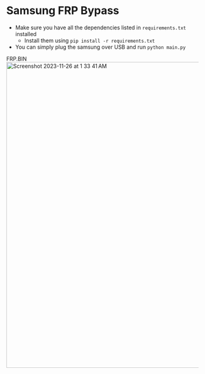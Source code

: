 # Samsung FRP Bypass
- Make sure you have all the dependencies listed in `requirements.txt` installed
  - Install them using `pip install -r requirements.txt`
- You can simply plug the samsung over USB and run `python main.py`


FRP.BIN
<img width="802" alt="Screenshot 2023-11-26 at 1 33 41 AM" src="https://github.com/sudo-self/frp-linux/assets/119916323/eb2e4ae8-a0ad-4a7a-9ce9-f815de1eea09">


